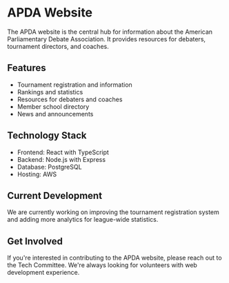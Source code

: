 # APDA Website

The APDA website is the central hub for information about the American Parliamentary Debate Association. It provides resources for debaters, tournament directors, and coaches.

## Features

- Tournament registration and information
- Rankings and statistics
- Resources for debaters and coaches
- Member school directory
- News and announcements

## Technology Stack

- Frontend: React with TypeScript
- Backend: Node.js with Express
- Database: PostgreSQL
- Hosting: AWS

## Current Development

We are currently working on improving the tournament registration system and adding more analytics for league-wide statistics.

## Get Involved

If you're interested in contributing to the APDA website, please reach out to the Tech Committee. We're always looking for volunteers with web development experience.
